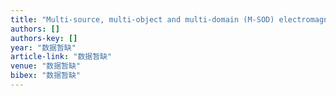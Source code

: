 ```yaml
---
title: "Multi-source, multi-object and multi-domain (M-SOD) electromagnetic interference system optimised by intelligent optimisation approaches"
authors: []
authors-key: []
year: "数据暂缺"
article-link: "数据暂缺"
venue: "数据暂缺"
bibex: "数据暂缺"
---
```

